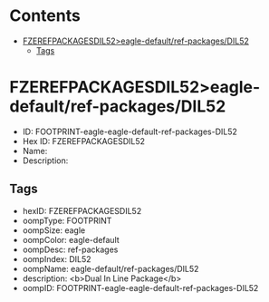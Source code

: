 



Contents
========

* [FZEREFPACKAGESDIL52>eagle-default/ref-packages/DIL52](#fzerefpackagesdil52eagle-defaultref-packagesdil52)
	* [Tags](#tags)

# FZEREFPACKAGESDIL52>eagle-default/ref-packages/DIL52

- ID: FOOTPRINT-eagle-eagle-default-ref-packages-DIL52
- Hex ID: FZEREFPACKAGESDIL52
- Name: 
- Description: 

## Tags

- hexID: FZEREFPACKAGESDIL52
- oompType: FOOTPRINT
- oompSize: eagle
- oompColor: eagle-default
- oompDesc: ref-packages
- oompIndex: DIL52
- oompName: eagle-default/ref-packages/DIL52
- description: &lt;b&gt;Dual In Line Package&lt;/b&gt;
- oompID: FOOTPRINT-eagle-eagle-default-ref-packages-DIL52
